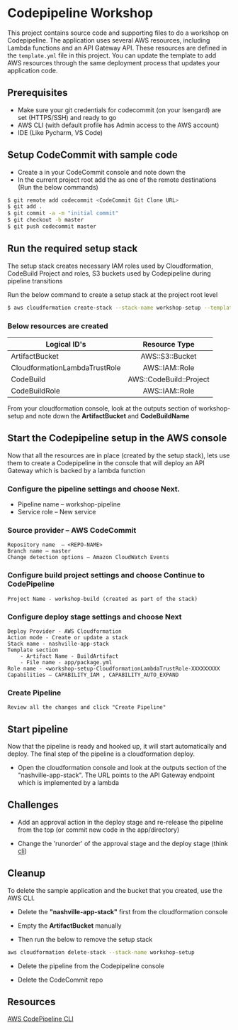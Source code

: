# Codepipeline Workshop

This project contains source code and supporting files to do a workshop on Codepipeline.
The application uses several AWS resources, including Lambda functions and an API Gateway API. These resources are defined in the `template.yml` file in this project. You can update the template to add AWS resources through the same deployment process that updates your application code.


## Prerequisites

* Make sure your git credentials for codecommit (on your Isengard) are set (HTTPS/SSH) and ready to go
* AWS CLI (with default profile has Admin access to the AWS account)
* IDE (Like Pycharm, VS Code)

## Setup CodeCommit with sample code

* Create a <REPO-NAME> in your CodeCommit console and note down the <CodeCommit Git Clone URL>
* In the current project root add the <CodeCommit Git Clone URL> as one of the remote destinations (Run the below commands)

```bash
$ git remote add codecommit <CodeCommit Git Clone URL>
$ git add .
$ git commit -a -m "initial commit"
$ git checkout -b master
$ git push codecommit master
```
## Run the required setup stack

The setup stack creates necessary IAM roles used by Cloudformation, CodeBuild Project and roles, S3 buckets used by Codepipeline during pipeline transitions

Run the below command to create a setup stack at the project root level
```bash
$ aws cloudformation create-stack --stack-name workshop-setup --template-body file://setup/setup.yaml --capabilities CAPABILITY_IAM
```

### Below resources are created
| Logical ID's        | Resource Type           |
| ------------- |:-------------:|
| ArtifactBucket      | AWS::S3::Bucket | 
| CloudformationLambdaTrustRole      | AWS::IAM::Role      |
| CodeBuild | AWS::CodeBuild::Project      |
| CodeBuildRole | AWS::IAM::Role      |


From your cloudformation console, look at the outputs section of workshop-setup and note down the 
**ArtifactBucket** and **CodeBuildName**


## Start the Codepipeline setup in the AWS console

Now that all the resources are in place (created by the setup stack), lets use them to create a Codepipeline in the console that will deploy an API Gateway which is backed by a lambda function 


### Configure the pipeline settings and choose Next.

* Pipeline name – workshop-pipeline
* Service role – New service 

### Source provider – AWS CodeCommit
```
Repository name  – <REPO-NAME>
Branch name – master
Change detection options – Amazon CloudWatch Events
```

### Configure build project settings and choose Continue to CodePipeline
```
Project Name - workshop-build (created as part of the stack)
```
### Configure deploy stage settings and choose Next
```
Deploy Provider - AWS Cloudformation
Action mode - Create or update a stack
Stack name - nashville-app-stack
Template section 
    - Artifact Name - BuildArtifact
    - File name - app/package.yml
Role name - <workshop-setup-CloudformationLambdaTrustRole-XXXXXXXXX
Capabilities – CAPABILITY_IAM , CAPABILITY_AUTO_EXPAND
```
### Create Pipeline
```
Review all the changes and click "Create Pipeline"
```


## Start pipeline

Now that the pipeline is ready and hooked up, it will start automatically and deploy. The final step of the pipeline is a cloudformation deploy.

* Open the cloudformation console and look at the outputs section of the "nashville-app-stack". The URL points to the API Gateway endpoint which is implemented by a lambda

## Challenges

* Add an approval action in the deploy stage and re-release the pipeline from the top (or commit new code in the app/directory)

* Change the 'runorder' of the approval stage and the deploy stage (think [cli](https://docs.aws.amazon.com/cli/latest/reference/codepipeline/update-pipeline.html))

## Cleanup

To delete the sample application and the bucket that you created, use the AWS CLI.

* Delete the **"nashville-app-stack"** first from the cloudformation console

* Empty the **ArtifactBucket** manually

* Then run the below to remove the setup stack
```bash
aws cloudformation delete-stack --stack-name workshop-setup 
```

* Delete the pipeline from the Codepipeline console

* Delete the CodeCommit repo
## Resources

[AWS CodePipeline CLI](https://docs.aws.amazon.com/cli/latest/reference/codepipeline/index.html)